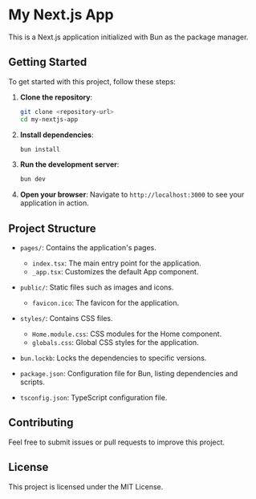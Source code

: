 # My Next.js App

This is a Next.js application initialized with Bun as the package manager.

## Getting Started

To get started with this project, follow these steps:

1. **Clone the repository**:
   ```bash
   git clone <repository-url>
   cd my-nextjs-app
   ```

2. **Install dependencies**:
   ```bash
   bun install
   ```

3. **Run the development server**:
   ```bash
   bun dev
   ```

4. **Open your browser**:
   Navigate to `http://localhost:3000` to see your application in action.

## Project Structure

- `pages/`: Contains the application's pages.
  - `index.tsx`: The main entry point for the application.
  - `_app.tsx`: Customizes the default App component.
  
- `public/`: Static files such as images and icons.
  - `favicon.ico`: The favicon for the application.
  
- `styles/`: Contains CSS files.
  - `Home.module.css`: CSS modules for the Home component.
  - `globals.css`: Global CSS styles for the application.

- `bun.lockb`: Locks the dependencies to specific versions.

- `package.json`: Configuration file for Bun, listing dependencies and scripts.

- `tsconfig.json`: TypeScript configuration file.

## Contributing

Feel free to submit issues or pull requests to improve this project.

## License

This project is licensed under the MIT License.
